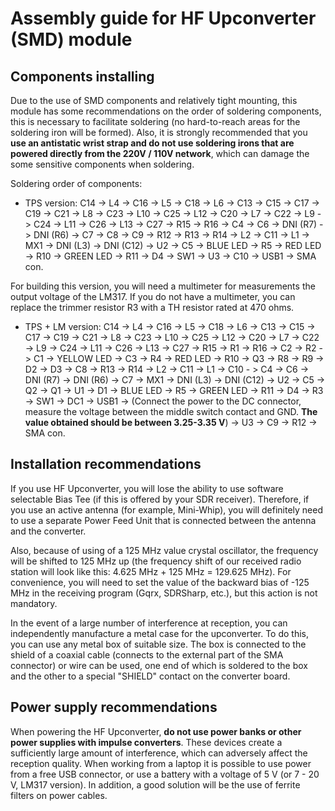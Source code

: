# Assembly guide for HF Upconverter (SMD) module

## Components installing 
Due to the use of SMD components and relatively tight mounting, this module has some recommendations on the order of soldering components, this is necessary to facilitate soldering (no hard-to-reach areas for the soldering iron will be formed).
Also, it is strongly recommended that you **use an antistatic wrist strap and do not use soldering irons that are powered directly from the 220V / 110V network**, which can damage the some sensitive components when soldering.

Soldering order of components:

- TPS version: C14 -> L4 -> C16 -> L5 -> C18 -> L6 -> C13 -> C15 -> C17 -> C19 -> C21 -> L8 -> C23 -> L10 -> C25 -> L12 -> C20 -> L7 -> C22 -> L9 -> C24 -> L11 -> C26 -> L13 -> C27 -> R15 -> R16 -> C4 -> C6 -> DNI (R7) -> DNI (R6) -> C7 -> C8 -> C9 -> R12 -> R13 -> R14 -> L2 -> C11 -> L1 -> MX1 -> DNI (L3) -> DNI (C12) -> U2 -> C5 -> BLUE LED -> R5 -> RED LED -> R10 -> GREEN LED -> R11 -> D4 -> SW1 -> U3 -> C10 -> USB1 -> SMA con.

For building this version, you will need a multimeter for measurements the output voltage of the LM317. If you do not have a multimeter, you can replace the trimmer resistor R3 with a TH resistor rated at 470 ohms.  
- TPS + LM version: C14 -> L4 -> C16 -> L5 -> C18 -> L6 -> C13 -> C15 -> C17 -> C19 -> C21 -> L8 -> C23 -> L10 -> C25 -> L12 -> C20 -> L7 -> C22 -> L9 -> C24 -> L11 -> C26 -> L13 -> C27 -> R15 -> R1 -> R16 -> C2 -> R2 -> C1 -> YELLOW LED -> C3 -> R4 -> RED LED -> R10 -> Q3 -> R8 -> R9 -> D2 -> D3 -> C8 -> R13 -> R14 -> L2 -> C11 -> L1 -> C10 - > C4 -> C6 -> DNI (R7) -> DNI (R6) -> C7 -> MX1 -> DNI (L3) -> DNI (C12) -> U2 -> C5 -> Q2 -> Q1 -> U1 -> D1 -> BLUE LED -> R5 -> GREEN LED -> R11 -> D4 -> R3 -> SW1 -> DC1 -> USB1 -> (Connect the power to the DC connector, measure the voltage between the middle switch contact and GND. **The value obtained should be between 3.25-3.35 V**) -> U3 -> C9 -> R12 ->  SMA con.  

## Installation recommendations
If you use HF Upconverter, you will lose the ability to use software selectable Bias Tee (if this is offered by your SDR receiver). Therefore, if you use an active antenna (for example, Mini-Whip), you will definitely need to use a separate Power Feed Unit that is connected between the antenna and the converter.

Also, because of using of a 125 MHz value crystal oscillator, the frequency will be shifted to 125 MHz up (the frequency shift of our received radio station will look like this: 4.625 MHz + 125 MHz = 129.625 MHz). For convenience, you will need to set the value of the backward bias of -125 MHz in the receiving program (Gqrx, SDRSharp, etc.), but this action is not mandatory.

In the event of a large number of interference at reception, you can independently manufacture a metal case for the upconverter. To do this, you can use any metal box of suitable size. The box is connected to the shield of a coaxial cable (connects to the external part of the SMA connector) or wire can be used, one end of which is soldered to the box and the other to a special "SHIELD" contact on the converter board.

## Power supply recommendations
When powering the HF Upconverter, **do not use power banks or other power supplies with impulse converters**. These devices create a sufficiently large amount of interference, which can adversely affect the reception quality. When working from a laptop it is possible to use power from a free USB connector, or use a battery with a voltage of 5 V (or 7 - 20 V, LM317 version). In addition, a good solution will be the use of ferrite filters on power cables.
